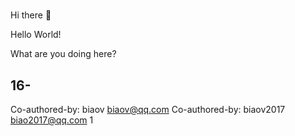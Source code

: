 #

Hi there 👋

Hello World!

What are you doing here?

<!--
Cli Tools
-->

## 16-

Co-authored-by: biaov <biaov@qq.com>
Co-authored-by: biaov2017 <biao2017@qq.com>
1
